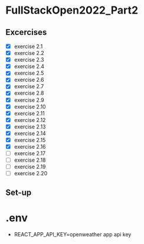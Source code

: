 # FullStackOpen2022_Part2

## Excercises
- [x] exercise 2.1
- [x] exercise 2.2
- [x] exercise 2.3
- [x] exercise 2.4
- [x] exercise 2.5
- [x] exercise 2.6
- [x] exercise 2.7
- [x] exercise 2.8
- [x] exercise 2.9
- [x] exercise 2.10
- [x] exercise 2.11
- [x] exercise 2.12
- [x] exercise 2.13
- [x] exercise 2.14
- [x] exercise 2.15
- [x] exercise 2.16
- [ ] exercise 2.17
- [ ] exercise 2.18
- [ ] exercise 2.19
- [ ] exercise 2.20

## Set-up
# .env
- REACT_APP_API_KEY=openweather app api key